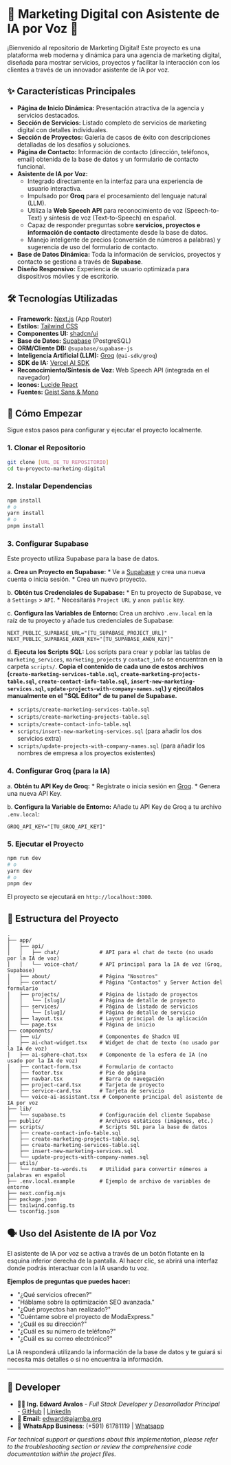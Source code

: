 # 🚀 Marketing Digital con Asistente de IA por Voz 🚀

¡Bienvenido al repositorio de Marketing Digital! Este proyecto es una plataforma web moderna y dinámica para una agencia de marketing digital, diseñada para mostrar servicios, proyectos y facilitar la interacción con los clientes a través de un innovador asistente de IA por voz.

## ✨ Características Principales

*   **Página de Inicio Dinámica:** Presentación atractiva de la agencia y servicios destacados.
*   **Sección de Servicios:** Listado completo de servicios de marketing digital con detalles individuales.
*   **Sección de Proyectos:** Galería de casos de éxito con descripciones detalladas de los desafíos y soluciones.
*   **Página de Contacto:** Información de contacto (dirección, teléfonos, email) obtenida de la base de datos y un formulario de contacto funcional.
*   **Asistente de IA por Voz:**
    *   Integrado directamente en la interfaz para una experiencia de usuario interactiva.
    *   Impulsado por **Groq** para el procesamiento del lenguaje natural (LLM).
    *   Utiliza la **Web Speech API** para reconocimiento de voz (Speech-to-Text) y síntesis de voz (Text-to-Speech) en español.
    *   Capaz de responder preguntas sobre **servicios, proyectos e información de contacto** directamente desde la base de datos.
    *   Manejo inteligente de precios (conversión de números a palabras) y sugerencia de uso del formulario de contacto.
*   **Base de Datos Dinámica:** Toda la información de servicios, proyectos y contacto se gestiona a través de **Supabase**.
*   **Diseño Responsivo:** Experiencia de usuario optimizada para dispositivos móviles y de escritorio.

## 🛠️ Tecnologías Utilizadas

*   **Framework:** [Next.js](https://nextjs.org/) (App Router)
*   **Estilos:** [Tailwind CSS](https://tailwindcss.com/)
*   **Componentes UI:** [shadcn/ui](https://ui.shadcn.com/)
*   **Base de Datos:** [Supabase](https://supabase.com/) (PostgreSQL)
*   **ORM/Cliente DB:** `@supabase/supabase-js`
*   **Inteligencia Artificial (LLM):** [Groq](https://groq.com/) (`@ai-sdk/groq`)
*   **SDK de IA:** [Vercel AI SDK](https://sdk.vercel.ai/)
*   **Reconocimiento/Síntesis de Voz:** Web Speech API (integrada en el navegador)
*   **Iconos:** [Lucide React](https://lucide.dev/icons/)
*   **Fuentes:** [Geist Sans & Mono](https://vercel.com/font)

## 🚀 Cómo Empezar

Sigue estos pasos para configurar y ejecutar el proyecto localmente.

### 1. Clonar el Repositorio

```bash
git clone [URL_DE_TU_REPOSITORIO]
cd tu-proyecto-marketing-digital
```

### 2. Instalar Dependencias

```bash
npm install
# o
yarn install
# o
pnpm install
```

### 3. Configurar Supabase

Este proyecto utiliza Supabase para la base de datos.

a.  **Crea un Proyecto en Supabase:**
    *   Ve a [Supabase](https://supabase.com/) y crea una nueva cuenta o inicia sesión.
    *   Crea un nuevo proyecto.

b.  **Obtén tus Credenciales de Supabase:**
    *   En tu proyecto de Supabase, ve a `Settings` > `API`.
    *   Necesitarás `Project URL` y `anon public` key.

c.  **Configura las Variables de Entorno:**
    Crea un archivo `.env.local` en la raíz de tu proyecto y añade tus credenciales de Supabase:

   ```env
   NEXT_PUBLIC_SUPABASE_URL="[TU_SUPABASE_PROJECT_URL]"
   NEXT_PUBLIC_SUPABASE_ANON_KEY="[TU_SUPABASE_ANON_KEY]"
   ```

d.  **Ejecuta los Scripts SQL:**
    Los scripts para crear y poblar las tablas de `marketing_services`, `marketing_projects` y `contact_info` se encuentran en la carpeta `scripts/`.
    **Copia el contenido de cada uno de estos archivos (`create-marketing-services-table.sql`, `create-marketing-projects-table.sql`, `create-contact-info-table.sql`, `insert-new-marketing-services.sql`, `update-projects-with-company-names.sql`) y ejecútalos manualmente en el "SQL Editor" de tu panel de Supabase.**

   *   `scripts/create-marketing-services-table.sql`
   *   `scripts/create-marketing-projects-table.sql`
   *   `scripts/create-contact-info-table.sql`
   *   `scripts/insert-new-marketing-services.sql` (para añadir los dos servicios extra)
   *   `scripts/update-projects-with-company-names.sql` (para añadir los nombres de empresa a los proyectos existentes)

### 4. Configurar Groq (para la IA)

a.  **Obtén tu API Key de Groq:**
    *   Regístrate o inicia sesión en [Groq](https://groq.com/).
    *   Genera una nueva API Key.

b.  **Configura la Variable de Entorno:**
    Añade tu API Key de Groq a tu archivo `.env.local`:

   ```env
   GROQ_API_KEY="[TU_GROQ_API_KEY]"
   ```

### 5. Ejecutar el Proyecto

```bash
npm run dev
# o
yarn dev
# o
pnpm dev
```

El proyecto se ejecutará en `http://localhost:3000`.

## 📂 Estructura del Proyecto

```
.
├── app/
│   ├── api/
│   │   ├── chat/             # API para el chat de texto (no usado por la IA de voz)
│   │   └── voice-chat/       # API principal para la IA de voz (Groq, Supabase)
│   ├── about/                # Página "Nosotros"
│   ├── contact/              # Página "Contactos" y Server Action del formulario
│   ├── projects/             # Página de listado de proyectos
│   │   └── [slug]/           # Página de detalle de proyecto
│   ├── services/             # Página de listado de servicios
│   │   └── [slug]/           # Página de detalle de servicio
│   ├── layout.tsx            # Layout principal de la aplicación
│   └── page.tsx              # Página de inicio
├── components/
│   ├── ui/                   # Componentes de Shadcn UI
│   ├── ai-chat-widget.tsx    # Widget de chat de texto (no usado por la IA de voz)
│   ├── ai-sphere-chat.tsx    # Componente de la esfera de IA (no usado por la IA de voz)
│   ├── contact-form.tsx      # Formulario de contacto
│   ├── footer.tsx            # Pie de página
│   ├── navbar.tsx            # Barra de navegación
│   ├── project-card.tsx      # Tarjeta de proyecto
│   ├── service-card.tsx      # Tarjeta de servicio
│   └── voice-ai-assistant.tsx # Componente principal del asistente de IA por voz
├── lib/
│   └── supabase.ts           # Configuración del cliente Supabase
├── public/                   # Archivos estáticos (imágenes, etc.)
├── scripts/                  # Scripts SQL para la base de datos
│   ├── create-contact-info-table.sql
│   ├── create-marketing-projects-table.sql
│   ├── create-marketing-services-table.sql
│   ├── insert-new-marketing-services.sql
│   └── update-projects-with-company-names.sql
├── utils/
│   └── number-to-words.ts    # Utilidad para convertir números a palabras en español
├── .env.local.example        # Ejemplo de archivo de variables de entorno
├── next.config.mjs
├── package.json
├── tailwind.config.ts
└── tsconfig.json
```

## 🗣️ Uso del Asistente de IA por Voz

El asistente de IA por voz se activa a través de un botón flotante en la esquina inferior derecha de la pantalla. Al hacer clic, se abrirá una interfaz donde podrás interactuar con la IA usando tu voz.

**Ejemplos de preguntas que puedes hacer:**

*   "¿Qué servicios ofrecen?"
*   "Háblame sobre la optimización SEO avanzada."
*   "¿Qué proyectos han realizado?"
*   "Cuéntame sobre el proyecto de ModaExpress."
*   "¿Cuál es su dirección?"
*   "¿Cuál es su número de teléfono?"
*   "¿Cuál es su correo electrónico?"

La IA responderá utilizando la información de la base de datos y te guiará si necesita más detalles o si no encuentra la información.

---

## 🔣 Developer   

- 👨‍💻 **Ing. Edward Avalos** - *Full Stack Developer y Desarrollador Principal* - [GitHub](https://github.com/kirusiya/) | [LinkedIn](https://www.linkedin.com/in/edward-avalos-severiche/)
- 📧 **Email**: edward@ajamba.org
- 📱 **WhatsApp Business**: (+591) 61781119 | [Whatsapp](https://wa.me/59161781119)



*For technical support or questions about this implementation, please refer to the troubleshooting section or review the comprehensive code documentation within the project files.*
